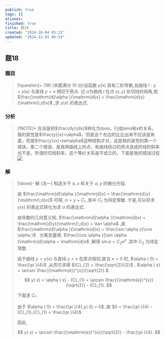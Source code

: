 ```yaml
---
publish: true
tags: []
aliases: 
finished: true
title: 题18
created: "2024-10-04 05:22"
updated: "2024-12-01 06:54"
---
```

## 题18
### 题目
> [!question]+
> (18) (本题满分 10 分)设函数 $y( x)$ 具有二阶导数,且曲线 $l : y = y( x)$ 与直线 $y = x$ 相切于原点. 记 $\alpha$为曲线 $l$ 在点 $( {x,y})$ 处切线的倾角,若 $\frac{\mathrm{d}\alpha }{\mathrm{d}x} = \frac{\mathrm{d}y}{\mathrm{\;d}x}$ ,求 $y( x)$ 的表达式.
### 分析
> [!NOTE]+
> 应该是把$\frac{dy}{dx}$转化为$tan\alpha$，行成$tan\alpha$和x的关系，我的直觉是$\frac{y}{x}=\alpha$，但是这个左边的比比出来不应该是角度，而是$\frac{y}{x}=tan\alpha$这种结构才对，这是我的直觉的第一个错误，第二个错误，是我用曲线上的点，和曲线经过的原点连成的线的斜率也不是，所谓的切线斜率，这个等价关系是不成立的，下面是我的错误过程
> ![](https://img.hwenyi.live/202411062044293.webp)
### 解
> [!done]-
> 解 (法一) 构造关于 $\alpha ,x$ 和关于 $\alpha ,y$ 的微分方程. 
> 
> 由 $\frac{\mathrm{d}\alpha }{\mathrm{d}x} = \frac{\mathrm{d}y}{\mathrm{\;d}x}$ 可得, $\alpha  = y + {C}_{1}$ ,其中 ${C}_{1}$ 为待定常数. 于是,可以将求 $y( x)$ 的表达式转化为求 $\alpha$ 的表达式.
> 
> 由导数的几何意义知, $\frac{\mathrm{d}\alpha }{\mathrm{d}x} = \frac{\mathrm{d}y}{\mathrm{\;d}x} = \tan \alpha$ ,故 $\frac{\mathrm{d}\alpha }{\mathrm{d}x} = \frac{\sin \alpha }{\cos \alpha }$ . 分离变量得, $\frac{\cos \alpha }{\sin \alpha }\mathrm{d}\alpha  = \mathrm{d}x$ ,解得 $\sin \alpha  = {C}_{2}{\mathrm{e}}^{x}$ ,其中 ${C}_{2}$ 为待定常数.
> 
> 由于曲线 $y = y( x)$ 与直线 $y = x$ 在原点相切,故当 $x = 0$ 时, $\alpha ( 0)  = \frac{\pi }{4}$ ,从而可求得 ${C}_{2} = \frac{\sqrt{2}}{2}$ , $\alpha ( x)  = \arcsin \frac{{\mathrm{e}}^{x}}{\sqrt{2}}.$
> 
> $$
> y( x)  = \alpha ( x)  - {C}_{1} = \arcsin \frac{{\mathrm{e}}^{x}}{\sqrt{2}} - {C}_{1}.
> $$
> 
> 下面求 ${C}_{1}$ .
> 
> 由于 $\alpha ( 0)  = \frac{\pi }{4},y( 0)  = 0$ ,故 $0 = \frac{\pi }{4} - {C}_{1},{C}_{1} = \frac{\pi }{4}$ .
> 
> 因此,
> 
> $$
> y( x)  = \arcsin \frac{{\mathrm{e}}^{x}}{\sqrt{2}} - \frac{\pi }{4}.
> $$